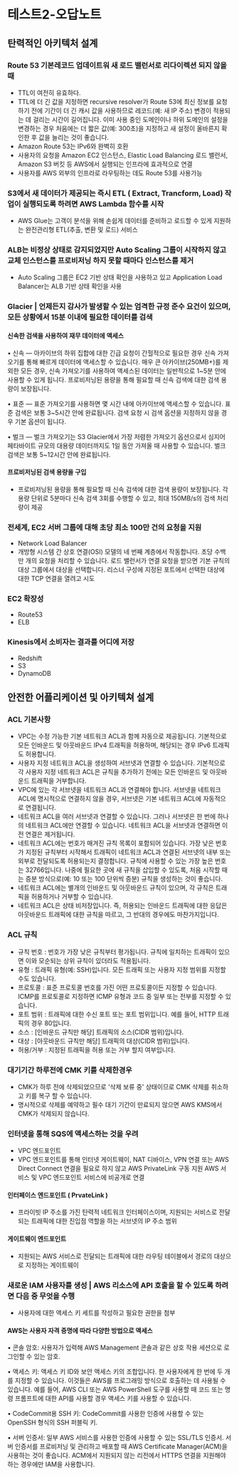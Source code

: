 # 테스트2-오답노트

## 탄력적인 아키텍처 설계

### Route 53 기본레코드 업데이트워 새 로드 밸런서로 리다이렉션 되지 않을 때

- TTL이 여전히 유효하다.
- TTL에 더 긴 값을 지정하면 recursive resolver가 Route 53에 최신 정보를 요청하기 전에 기간이 더 긴 캐시 값을 사용하므로 레코드(예: 새 IP 주소) 변경이 적용되는 데 걸리는 시간이 길어집니다. 이미 사용 중인 도메인이나 하위 도메인의 설정을 변경하는 경우 처음에는 더 짧은 값(예: 300초)을 지정하고 새 설정이 올바른지 확인한 후 값을 늘리는 것이 좋습니다.
- Amazon Route 53는 IPv6와 완벽히 호환
- 사용자의 요청을 Amazon EC2 인스턴스, Elastic Load Balancing 로드 밸런서, Amazon S3 버킷 등 AWS에서 실행되는 인프라에 효과적으로 연결
- 사용자를 AWS 외부의 인프라로 라우팅하는 데도 Route 53를 사용가능

### S3에서 새 데이터가 제공되는 즉시 ETL ( Extract, Trancform, Load) 작업이 실행되도록 하려면 AWS Lambda 함수를 시작

- AWS Glue는 고객이 분석을 위해 손쉽게 데이터를 준비하고 로드할 수 있게 지원하는 완전관리형 ETL(추출, 변환 및 로드) 서비스

### ALB는 비정상 상태로 감지되었지만 Auto Scaling 그룹이 시작하지 않고 교체 인스턴스를 프로비저닝 하지 못할 때마다 인스턴스를 제거

- Auto Scaling 그룹은 EC2 기반 상태 확인을 사용하고 있고 Application Load Balancer는 ALB 기반 상태 확인을 사용

### Glacier | 언제든지 감사가 발생할 수 있는 엄격한 규정 준수 요건이 있으며, 모든 상황에서 15분 이내에 필요한 데이터를 검색

#### 신속한 검색을 사용하여 재무 데이터에 액세스

• 신속 — 아카이브의 하위 집합에 대한 긴급 요청이 간헐적으로 필요한 경우 신속 가져오기를 통해 빠르게 데이터에 액세스할 수 있습니다. 매우 큰 아카이브(250MB+)를 제외한 모든 경우, 신속 가져오기를 사용하여 액세스된 데이터는 일반적으로 1~5분 안에 사용할 수 있게 됩니다. 프로비저닝된 용량을 통해 필요할 때 신속 검색에 대한 검색 용량이 보장됩니다.

• 표준 — 표준 가져오기를 사용하면 몇 시간 내에 아카이브에 액세스할 수 있습니다. 표준 검색은 보통 3~5시간 안에 완료됩니다. 검색 요청 시 검색 옵션을 지정하지 않을 경우 기본 옵션이 됩니다.

• 벌크 — 벌크 가져오기는 S3 Glacier에서 가장 저렴한 가져오기 옵션으로서 심지어 페타바이트 규모의 대용량 데이터까지도 1일 동안 가져올 때 사용할 수 있습니다. 벌크 검색은 보통 5~12시간 안에 완료됩니다.

#### 프로비저닝된 검색 용량을 구입

- 프로비저닝된 용량을 통해 필요할 때 신속 검색에 대한 검색 용량이 보장됩니다. 각 용량 단위로 5분마다 신속 검색 3회를 수행할 수 있고, 최대 150MB/s의 검색 처리량이 제공

### 전세계, EC2 서버 그룹에 대해 초당 최소 100만 건의 요청을 지원

- Network Load Balancer
- 개방형 시스템 간 상호 연결(OSI) 모델의 네 번째 계층에서 작동합니다. 초당 수백만 개의 요청을 처리할 수 있습니다. 로드 밸런서가 연결 요청을 받으면 기본 규칙의 대상 그룹에서 대상을 선택합니다. 리스너 구성에 지정된 포트에서 선택한 대상에 대한 TCP 연결을 열려고 시도

### EC2 확장성

- Route53
- ELB

### Kinesis에서 소비자는 결과를 어디에 저장

- Redshift
- S3
- DynamoDB

## 안전한 어플리케이션 및 아키텍쳐 설계

### ACL 기본사항

- VPC는 수정 가능한 기본 네트워크 ACL과 함께 자동으로 제공됩니다. 기본적으로 모든 인바운드 및 아웃바운드 IPv4 트래픽을 허용하며, 해당되는 경우 IPv6 트래픽도 허용합니다.
- 사용자 지정 네트워크 ACL을 생성하여 서브넷과 연결할 수 있습니다. 기본적으로 각 사용자 지정 네트워크 ACL은 규칙을 추가하기 전에는 모든 인바운드 및 아웃바운드 트래픽을 거부합니다.
- VPC에 있는 각 서브넷을 네트워크 ACL과 연결해야 합니다. 서브넷을 네트워크 ACL에 명시적으로 연결하지 않을 경우, 서브넷은 기본 네트워크 ACL에 자동적으로 연결됩니다.
- 네트워크 ACL을 여러 서브넷과 연결할 수 있습니다. 그러나 서브넷은 한 번에 하나의 네트워크 ACL에만 연결할 수 있습니다. 네트워크 ACL을 서브넷과 연결하면 이전 연결은 제거됩니다.
- 네트워크 ACL에는 번호가 매겨진 규칙 목록이 포함되어 있습니다. 가장 낮은 번호가 지정된 규칙부터 시작해서 트래픽이 네트워크 ACL과 연결된 서브넷의 내부 또는 외부로 전달되도록 허용되는지 결정합니다. 규칙에 사용할 수 있는 가장 높은 번호는 32766입니다. 나중에 필요한 곳에 새 규칙을 삽입할 수 있도록, 처음 시작할 때는 증분 방식으로(예: 10 또는 100 단위씩 증분) 규칙을 생성하는 것이 좋습니다.
- 네트워크 ACL에는 별개의 인바운드 및 아웃바운드 규칙이 있으며, 각 규칙은 트래픽을 허용하거나 거부할 수 있습니다.
- 네트워크 ACL은 상태 비저장입니다. 즉, 허용되는 인바운드 트래픽에 대한 응답은 아웃바운드 트래픽에 대한 규칙을 따르고, 그 반대의 경우에도 마찬가지입니다.

### ACL 규칙

- 규칙 번호 : 번호가 가장 낮은 규칙부터 평가됩니다. 규칙에 일치하는 트래픽이 있으면 이와 모순되는 상위 규칙이 있더라도 적용됩니다.
- 유형 : 트래픽 유형(예: SSH)입니다. 모든 트래픽 또는 사용자 지정 범위를 지정할 수도 있습니다.
- 프로토콜 : 표준 프로토콜 번호를 가진 어떤 프로토콜이든 지정할 수 있습니다. ICMP를 프로토콜로 지정하면 ICMP 유형과 코드 중 일부 또는 전부를 지정할 수 있습니다.
- 포트 범위 : 트래픽에 대한 수신 포트 또는 포트 범위입니다. 예를 들어, HTTP 트래픽의 경우 80입니다.
- 소스 : [인바운드 규칙만 해당] 트래픽의 소스(CIDR 범위)입니다.
- 대상 : [아웃바운드 규칙만 해당] 트래픽의 대상(CIDR 범위)입니다.
- 허용/거부 : 지정된 트래픽을 허용 또는 거부 할지 여부입니다.

### 대기기간 하루전에 CMK 키를 삭제한경우

- CMK가 하루 전에 삭제되었으므로 '삭제 보류 중' 상태이므로 CMK 삭제를 취소하고 키를 복구 할 수 있습니다.
- 명시적으로 삭제를 예약하고 필수 대기 기간이 만료되지 않으면 AWS KMS에서 CMK가 삭제되지 않습니다.

### 인터넷을 통해 SQS에 액세스하는 것을 우려

- VPC 엔드포인트
- VPC 엔드포인트를 통해 인터넷 게이트웨이, NAT 디바이스, VPN 연결 또는 AWS Direct Connect 연결을 필요로 하지 않고 AWS PrivateLink 구동 지원 AWS 서비스 및 VPC 엔드포인트 서비스에 비공개로 연결

#### 인터페이스 엔드포인트 ( PrvateLink )

- 프라이빗 IP 주소를 가진 탄력적 네트워크 인터페이스이며, 지원되는 서비스로 전달되는 트래픽에 대한 진입점 역할을 하는 서브넷의 IP 주소 범위

#### 게이트웨이 엔드포인트

- 지원되는 AWS 서비스로 전달되는 트래픽에 대한 라우팅 테이블에서 경로의 대상으로 지정하는 게이트웨이

### 새로운 IAM 사용자를 생성 | AWS 리소스에 API 호출을 할 수 있도록 하려면 다음 중 무엇을 수행

- 사용자에 대한 액세스 키 세트를 작성하고 필요한 권한을 첨부

#### AWS는 사용자 자격 증명에 따라 다양한 방법으로 액세스

• 콘솔 암호: 사용자가 입력해 AWS Management 콘솔과 같은 상호 작용 세션으로 로그인할 수 있는 암호.

• 액세스 키: 액세스 키 ID와 보안 액세스 키의 조합입니다. 한 사용자에게 한 번에 두 개를 지정할 수 있습니다. 이것들은 AWS를 프로그래밍 방식으로 호출하는 데 사용될 수 있습니다. 예를 들어, AWS CLI 또는 AWS PowerShell 도구를 사용할 때 코드 또는 명령 프롬프트에 대한 API를 사용할 경우 액세스 키를 사용할 수 있습니다.

• CodeCommit용 SSH 키: CodeCommit를 사용한 인증에 사용할 수 있는 OpenSSH 형식의 SSH 퍼블릭 키.

• 서버 인증서: 일부 AWS 서비스를 사용한 인증에 사용할 수 있는 SSL/TLS 인증서. 서버 인증서를 프로비저닝 및 관리하고 배포할 때 AWS Certificate Manager(ACM)을 사용하는 것이 좋습니다. ACM에서 지원되지 않는 리전에서 HTTPS 연결을 지원해야 하는 경우에만 IAM을 사용합니다.
